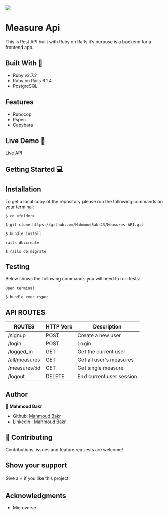 ![](https://img.shields.io/badge/Microverse-blueviolet)

# Measure Api 
This is Rest API built with Ruby on Rails.it’s purpose is a backend for a frontend app.
## Built With 🔨
- Ruby v2.7.2
- Ruby on Rails 6.1.4
- PostgreSQL

## Features
- Rubocop
- Rspec
- Capybara

## Live Demo 🚀
[Live API](https://dry-hamlet-99385.herokuapp.com/) 

## Getting Started 💻

## Installation

To get a local copy of the repository please run the following commands on your terminal:

```
$ cd <folder>
```

```
$ git clone https://github.com/MahmoudBakr23/Measures-API.git
```

```
$ bundle install
```

```
rails db:create
```

```
$ rails db:migrate
```


## Testing
 

Below shows the following commands you will need to run tests:

```
Open terminal
```

```
$ bundle exec rspec
```

## API ROUTES 
| ROUTES            | HTTP Verb       | Description               | 
| ------------------| --------------- | --------------------------| 
| /signup           | POST            | Create a new user         | 
| /login            | POST            | Login                     |
| /logged_in        | GET             | Get the current user      | 
| /all/measures     | GET             | Get all user's measures   | 
| /measures/:id     | GET             | Get single measure        |
| /logout           | DELETE          | End current user session  |



## Author 

👤 **Mahmoud Bakr**

- Github: [Mahmoud Bakr](https://github.com/MahmoudBakr23)
- Linkedin : [Mahmoud Bakr](https://www.linkedin.com/in/m-bakr/)

## 🤝 Contributing

Contributions, issues and feature requests are welcome!

## Show your support

Give a ⭐️ if you like this project!

## Acknowledgments

-  Microverse
